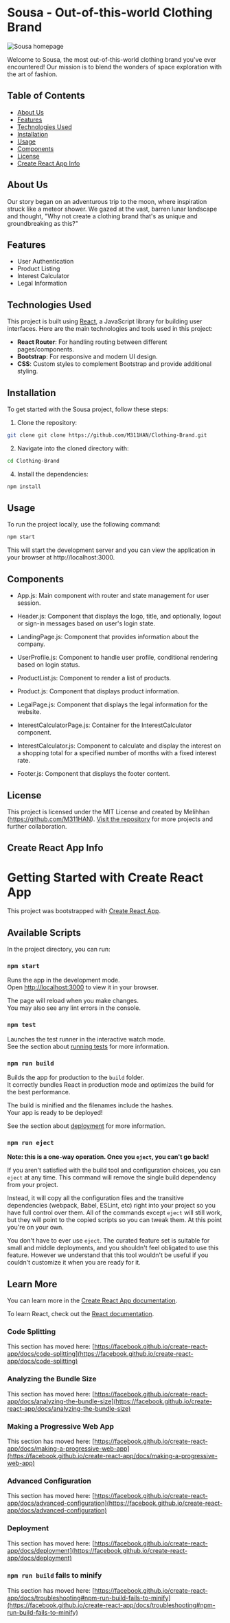 # Sousa - Out-of-this-world Clothing Brand

![Sousa homepage](src/assets/Sousa-home.png)

Welcome to Sousa, the most out-of-this-world clothing brand you've ever encountered! Our mission is to blend the wonders of space exploration with the art of fashion.

## Table of Contents
- [About Us](#about-us)
- [Features](#features)
- [Technologies Used](#technologies-used)
- [Installation](#installation)
- [Usage](#usage)
- [Components](#components)
- [License](#license)
- [Create React App Info](#create-react-app-info)

## About Us
Our story began on an adventurous trip to the moon, where inspiration struck like a meteor shower. We gazed at the vast, barren lunar landscape and thought, "Why not create a clothing brand that's as unique and groundbreaking as this?"

## Features
- User Authentication
- Product Listing
- Interest Calculator
- Legal Information

## Technologies Used
This project is built using [React](https://reactjs.org/), a JavaScript library for building user interfaces. Here are the main technologies and tools used in this project:

- **React Router**: For handling routing between different pages/components.
- **Bootstrap**: For responsive and modern UI design.
- **CSS**: Custom styles to complement Bootstrap and provide additional styling.

## Installation
To get started with the Sousa project, follow these steps:

1. Clone the repository:
```bash
git clone git clone https://github.com/M311HAN/Clothing-Brand.git
```

2. Navigate into the cloned directory with:
```bash
cd Clothing-Brand
```

4. Install the dependencies:
```bash
npm install
```

## Usage
To run the project locally, use the following command:
```bash
npm start
```
This will start the development server and you can view the application in your browser at http://localhost:3000.

## Components
- App.js: Main component with router and state management for user session.

- Header.js: Component that displays the logo, title, and optionally, logout or sign-in messages based on user's login state.

- LandingPage.js: Component that provides information about the company.

- UserProfile.js: Component to handle user profile, conditional rendering based on login status.

- ProductList.js: Component to render a list of products.

- Product.js: Component that displays product information.

- LegalPage.js: Component that displays the legal information for the website.

- InterestCalculatorPage.js: Container for the InterestCalculator component.

- InterestCalculator.js: Component to calculate and display the interest on a shopping total for a specified number of months with a fixed interest rate.

- Footer.js: Component that displays the footer content.

## License
 This project is licensed under the MIT License and created by Melihhan (https://github.com/M311HAN). [Visit the repository](https://github.com/M311HAN?tab=repositories) for more projects and further collaboration.

## Create React App Info

# Getting Started with Create React App

This project was bootstrapped with [Create React App](https://github.com/facebook/create-react-app).

## Available Scripts

In the project directory, you can run:

### `npm start`

Runs the app in the development mode.\
Open [http://localhost:3000](http://localhost:3000) to view it in your browser.

The page will reload when you make changes.\
You may also see any lint errors in the console.

### `npm test`

Launches the test runner in the interactive watch mode.\
See the section about [running tests](https://facebook.github.io/create-react-app/docs/running-tests) for more information.

### `npm run build`

Builds the app for production to the `build` folder.\
It correctly bundles React in production mode and optimizes the build for the best performance.

The build is minified and the filenames include the hashes.\
Your app is ready to be deployed!

See the section about [deployment](https://facebook.github.io/create-react-app/docs/deployment) for more information.

### `npm run eject`

**Note: this is a one-way operation. Once you `eject`, you can't go back!**

If you aren't satisfied with the build tool and configuration choices, you can `eject` at any time. This command will remove the single build dependency from your project.

Instead, it will copy all the configuration files and the transitive dependencies (webpack, Babel, ESLint, etc) right into your project so you have full control over them. All of the commands except `eject` will still work, but they will point to the copied scripts so you can tweak them. At this point you're on your own.

You don't have to ever use `eject`. The curated feature set is suitable for small and middle deployments, and you shouldn't feel obligated to use this feature. However we understand that this tool wouldn't be useful if you couldn't customize it when you are ready for it.

## Learn More

You can learn more in the [Create React App documentation](https://facebook.github.io/create-react-app/docs/getting-started).

To learn React, check out the [React documentation](https://reactjs.org/).

### Code Splitting

This section has moved here: [https://facebook.github.io/create-react-app/docs/code-splitting](https://facebook.github.io/create-react-app/docs/code-splitting)

### Analyzing the Bundle Size

This section has moved here: [https://facebook.github.io/create-react-app/docs/analyzing-the-bundle-size](https://facebook.github.io/create-react-app/docs/analyzing-the-bundle-size)

### Making a Progressive Web App

This section has moved here: [https://facebook.github.io/create-react-app/docs/making-a-progressive-web-app](https://facebook.github.io/create-react-app/docs/making-a-progressive-web-app)

### Advanced Configuration

This section has moved here: [https://facebook.github.io/create-react-app/docs/advanced-configuration](https://facebook.github.io/create-react-app/docs/advanced-configuration)

### Deployment

This section has moved here: [https://facebook.github.io/create-react-app/docs/deployment](https://facebook.github.io/create-react-app/docs/deployment)

### `npm run build` fails to minify

This section has moved here: [https://facebook.github.io/create-react-app/docs/troubleshooting#npm-run-build-fails-to-minify](https://facebook.github.io/create-react-app/docs/troubleshooting#npm-run-build-fails-to-minify)
